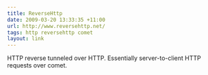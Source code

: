 ```yaml
---
title: ReverseHttp
date: 2009-03-20 13:33:35 +11:00
url: http://www.reversehttp.net/
tags: http reversehttp comet
layout: link
---
```

HTTP reverse tunneled over HTTP. Essentially server-to-client HTTP requests over comet.
